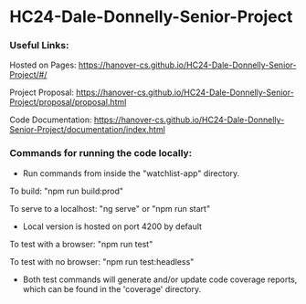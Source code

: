 # HC24-Dale-Donnelly-Senior-Project

### Useful Links:

Hosted on Pages: https://hanover-cs.github.io/HC24-Dale-Donnelly-Senior-Project/#/

Project Proposal: https://hanover-cs.github.io/HC24-Dale-Donnelly-Senior-Project/proposal/proposal.html

Code Documentation: https://hanover-cs.github.io/HC24-Dale-Donnelly-Senior-Project/documentation/index.html

### Commands for running the code locally:

- Run commands from inside the "watchlist-app" directory.

To build: "npm run build:prod"

To serve to a localhost: "ng serve" or "npm run start"
- Local version is hosted on port 4200 by default

To test with a browser: "npm run test"

To test with no browser: "npm run test:headless"

- Both test commands will generate and/or update code coverage reports, which can be found in the 'coverage' directory.